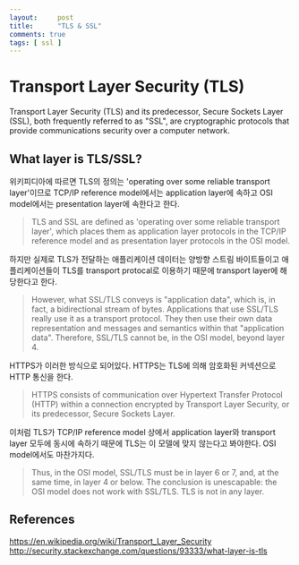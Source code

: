 ```yaml
---
layout:     post
title:      "TLS & SSL"
comments: true
tags: [ ssl ]
---
```


# Transport Layer Security (TLS)

Transport Layer Security (TLS) and its predecessor, Secure Sockets Layer (SSL), both frequently referred to as "SSL", are cryptographic protocols that provide communications security over a computer network.

## What layer is TLS/SSL?
위키피디아에 따르면 TLS의 정의는 'operating over some reliable transport layer'이므로 TCP/IP reference model에서는 application layer에 속하고 OSI model에서는 presentation layer에 속한다고 한다.
> TLS and SSL are defined as 'operating over some reliable transport layer', which places them as application layer protocols in the TCP/IP reference model and as presentation layer protocols in the OSI model.

하지만 실제로 TLS가 전달하는 애플리케이션 데이터는 양방향 스트림 바이트들이고 애플리케이션들이 TLS를 transport protocal로 이용하기 때문에 transport layer에 해당한다고 한다.
> However, what SSL/TLS conveys is "application data", which is, in fact, a bidirectional stream of bytes. Applications that use SSL/TLS really use it as a transport protocol. They then use their own data representation and messages and semantics within that "application data". Therefore, SSL/TLS cannot be, in the OSI model, beyond layer 4.

HTTPS가 이러한 방식으로 되어있다. HTTPS는 TLS에 의해 암호화된 커넥션으로 HTTP 통신을 한다.
> HTTPS consists of communication over Hypertext Transfer Protocol (HTTP) within a connection encrypted by Transport Layer Security, or its predecessor, Secure Sockets Layer.


이처럼 TLS가 TCP/IP reference model 상에서 application layer와 transport layer 모두에 동시에 속하기 때문에 TLS는 이 모델에 맞지 않는다고 봐야한다. OSI model에서도 마찬가지다.
> Thus, in the OSI model, SSL/TLS must be in layer 6 or 7, and, at the same time, in layer 4 or below. The conclusion is unescapable: the OSI model does not work with SSL/TLS. TLS is not in any layer.


## References
<https://en.wikipedia.org/wiki/Transport_Layer_Security>
<http://security.stackexchange.com/questions/93333/what-layer-is-tls>
